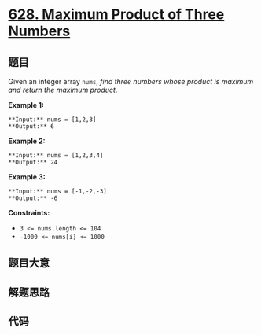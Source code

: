 # [628. Maximum Product of Three Numbers](https://leetcode.com/problems/maximum-product-of-three-numbers)

## 题目

Given an integer array `nums`, _find three numbers whose product is maximum
and return the maximum product_.



**Example 1:**

    
    
    **Input:** nums = [1,2,3]
    **Output:** 6
    

**Example 2:**

    
    
    **Input:** nums = [1,2,3,4]
    **Output:** 24
    

**Example 3:**

    
    
    **Input:** nums = [-1,-2,-3]
    **Output:** -6
    



**Constraints:**

  * `3 <= nums.length <= 104`
  * `-1000 <= nums[i] <= 1000`


## 题目大意

## 解题思路

## 代码

```javascript

```
